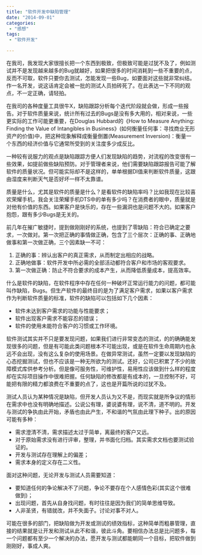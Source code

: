 ```yaml
---
title: "软件开发中缺陷管理"
date: "2014-09-01"
categories:
 - "感想"
tags:
 - "软件开发"

---
```


在我司，我发现大家很擅长把一个东西到极致，但极致可能是过犹不及了，例如测试并不是发现越来越多的Bug就越好，如果把很多的时间消耗到一些不重要的点，反而不可取，软件只要你去测试，怎能发现一些Bug，如要面对这些就非常纠结。作一名开发，说这话肯定会被一批的测试人员拍砖死了。在此表达一下不同的观点，不一定正确，请轻拍。

在我司的各种度量工具很牛X，缺陷跟踪分析每个迭代阶段就会做，形成一些报告。对于软件质量来说，统计所有过去的Bugs是没有多大用的，相对来说，一些更实际的工作可能更重要，在Douglas Hubbard的《How to Measure Anything: Finding the Value of Intangibles in Business》(如何衡量任何事：寻找商业无形资产的价值)中，把这种现象解释成衡量倒置(Measurement Inversion)：衡量一个东西的经济价值与它通常所受到的关注度多少成反比。
<!--more-->

一种较有说服力的观点是缺陷跟踪方便人们发现缺陷的趋势，对流程的改变很有一些效果，如提前做些缺陷预防。对于管理者来说，他们需要缺陷跟踪报告可能了解软件的质量状况。但可能实际却不是这样的，单单根据DI值来判断软件质量，这跟由湿度来判断天气是否好坏一样不太靠谱。

质量是什么，尤其是软件的质量是什么？是看软件的缺陷率吗？比如我现在比较喜欢荣耀手机，我会关注荣耀手机DTS中的单有多少吗？在消费者的眼中，质量就是对他有价值的东西。如果客户是快乐的，存在一些漏洞也是问题不大的。如果客户抱怨，跟有多少Bugs是无关的。

前几年在摧广敏捷时，提到做刚刚好的系统，也提到了零缺陷：符合已确定之要求，一次做对。第一次把正确的事情做正确，包含了三个层次：正确的事、正确地做事和第一次做正确，三个因素缺一不可：

 1. 正确的事：辨认出客户的真正需求，从而制定出相应的战略。
 2. 正确地做事：软件开发中所必需的全部活动都符合客户和市场的客观要求。
 3. 第一次做正确：防止不符合要求的成本产生，从而降低质量成本，提高效率。

什么是软件的缺陷，在软件程序中存在任何一种破坏正常运行能力的问题，都可能叫作缺陷，Bugs。但生产软件的最终目的是为了满足客户需求，如果以客户需求作为判断软件质量的标准，软件的缺陷可以包括如下几个因素：

 - 软件未达到客户需求的功能与性能要求；
 - 软件出现客户需求不能容忍的错误；
 - 软件的使用未能符合客户的习惯或工作环境。

软件测试其实并不只是要发现问题，如果我们进行非常变态的测试，的的确确能发现很多的问题，但是有可能此类问题根本不可能出现，或是在软件生命周期内也永远不会出现，没有这么复杂的使用场景。在做异常测试，虽然一定要以发现缺陷的心态挖掘测试，但也不应该是一种无所欲为的测试。还好，公司已积累了不少的故障模式库供参考分析。但是像可服务性，可维护性，易用性应该做到什么样的程度却在实际项目操作中很难把握。任何缺陷的修改都是有成本的，一旦控制不好，可能把有限的精力都浪费在不重要的点了，这也是开篇所说的过犹不及。

测试人员认为某种情况是缺陷，但开发人员认为又不是，而现实就是所争议的情形在需求中也没有明确地描述。公说公有理，婆说婆有理，说不清，道不明的。开发与测试的争执由此开始，矛盾也由此产生，不和谐的气氛由此理下种子。出的原因可能有多种：

 - 需求澄清不清，需求描述太过于简单，离最终的客户又远。
 - 对于原始需求没有进行评审，整理，并书面化归档。其实需求文档也要测试验证的。
 - 开发与测试存在理解上的偏差；
 - 需求本身的定义存在二义性。

面对这种问题，无论开发与测试人员需要知道：

 - 要知道任何的争论解决不了问题，争论不要存在个人感情色彩(其实这个很难做到)；
 - 出现问题，首先从自身找问题，有时往往是因为我们的简单思维导致。
 - 人非圣贤，有错就改，并不失面子。讨论对事不对人。

可能在很多的部门，把缺陷做为开发或测试的绩效指标，这种简单而粗暴管理，直接的结果就是让开发和测试从此不和谐，彼此斗角。要相信办法总是比问题多，每一个问题都有至少一个解决的办法，愿开发与测试都能朝同一个目标，把软件做到刚刚好，事成人爽。
